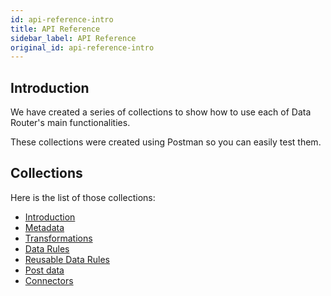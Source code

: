 ```yaml
---
id: api-reference-intro
title: API Reference
sidebar_label: API Reference
original_id: api-reference-intro
---
```

<div style={{textAlign: "justify"}}>

## Introduction

We have created a series of collections to show how to use each of Data Router's main functionalities.

These collections were created using Postman so you can easily test them.

## Collections

Here is the list of those collections:

<ul>
  <li><a href="https://documenter.getpostman.com/view/6666071/S1a4Wm6A" target="blank">Introduction</a></li><a href="https://documenter.getpostman.com/view/6666071/S1a4Wm6A" target="blank">
  </a><li><a href="https://documenter.getpostman.com/view/6666071/S1a4Wm6A" target="blank" /><a href="https://documenter.getpostman.com/view/6666071/S1a4Wm6C" target="blank">Metadata</a></li><a href="https://documenter.getpostman.com/view/6666071/S1a4Wm6C" target="blank">
  </a><li><a href="https://documenter.getpostman.com/view/6666071/S1a4Wm6C" target="blank" /><a href="https://documenter.getpostman.com/view/6666071/S1a4WmAc" target="blank">Transformations</a></li><a href="https://documenter.getpostman.com/view/6666071/S1a4WmAc" target="blank">
  </a><li><a href="https://documenter.getpostman.com/view/6666071/S1a4WmAc" target="blank" /><a href="https://documenter.getpostman.com/view/6666071/S1a4Wm68" target="blank">Data Rules</a></li><a href="https://documenter.getpostman.com/view/6666071/S1a4Wm68" target="blank">
  </a><li><a href="https://documenter.getpostman.com/view/6666071/S1a4Wm68" target="blank" /><a href="https://documenter.getpostman.com/view/6666071/S1a4Wm6E" target="blank">Reusable Data Rules</a></li><a href="https://documenter.getpostman.com/view/6666071/S1a4Wm6E" target="blank">
  </a><li><a href="https://documenter.getpostman.com/view/6666071/S1a4Wm6E" target="blank" /><a href="https://documenter.getpostman.com/view/6666071/S1a4Wm6D" target="blank">Post data</a></li><a href="https://documenter.getpostman.com/view/6666071/S1a4Wm6D" target="blank">
  </a><li><a href="https://documenter.getpostman.com/view/6666071/S1a4Wm6D" target="blank" /><a href="https://documenter.getpostman.com/view/6666071/S1a4Wm1o" target="blank">Connectors</a></li><a href="https://documenter.getpostman.com/view/6666071/S1a4Wm1o" target="blank">
</a></ul><a href="https://documenter.getpostman.com/view/6666071/S1a4Wm1o" target="blank">

</a></div><a href="https://documenter.getpostman.com/view/6666071/S1a4Wm1o" target="blank">
</a>
